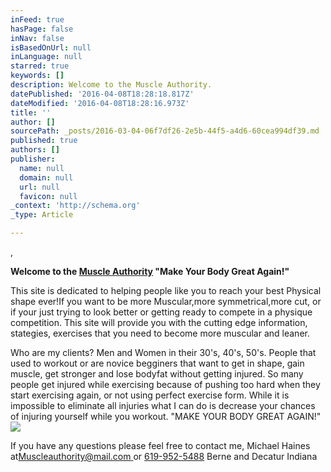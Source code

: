 ```yaml
---
inFeed: true
hasPage: false
inNav: false
isBasedOnUrl: null
inLanguage: null
starred: true
keywords: []
description: Welcome to the Muscle Authority.
datePublished: '2016-04-08T18:28:18.817Z'
dateModified: '2016-04-08T18:28:16.973Z'
title: ''
author: []
sourcePath: _posts/2016-03-04-06f7df26-2e5b-44f5-a4d6-60cea994df39.md
published: true
authors: []
publisher:
  name: null
  domain: null
  url: null
  favicon: null
_context: 'http://schema.org'
_type: Article

---
```

,

**Welcome to the [Muscle Authority][0] "Make Your Body Great Again!"**

This site is dedicated to helping people like you to reach your best Physical shape ever!If you want to be more  Muscular,more symmetrical,more cut, or if your just trying to look better or getting ready to compete in a physique competition. This site will provide you with the cutting edge information, stategies, exercises that you need to become more muscular and leaner. 

Who are my clients? Men and Women in their 30's, 40's, 50's. People that used to workout or are novice begginers that want to get in shape, gain muscle, get stronger and lose bodyfat  without getting injured. So many people get injured while exercising because of pushing too hard when they start exercising again, or not using perfect exercise form. While it is impossible to eliminate all injuries what I can do is decrease your chances of injuring yourself while you workout.                                                             "MAKE YOUR BODY GREAT AGAIN!"
![](https://the-grid-user-content.s3-us-west-2.amazonaws.com/3fbe5221-b019-475a-b34d-7d088be81fae.jpg)

If you have any questions please feel free to contact me, Michael Haines at[Muscleauthority@mail.com ][1]or  [619-952-5488][2] Berne and Decatur Indiana 

[0]: null
[1]: muscleauthority@mail.com
[2]: 619-952-5488